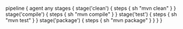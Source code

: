pipeline {
    agent any 
    stages {
        stage('clean') { 
            steps {
                sh "mvn clean"
            }
        }
        stage('compile') { 
            steps {
                sh "mvn compile"
            }
        }
        stage('test') { 
            steps {
                sh "mvn test"
                }
        }
    stage('package') { 
            steps {
                sh "mvn package"
                }
        }
    }
    }
	
